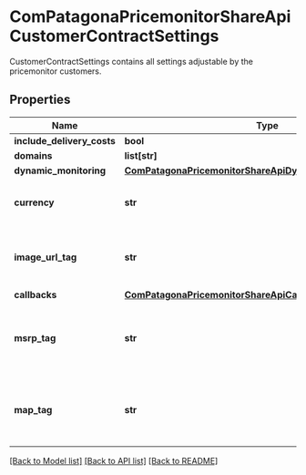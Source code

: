 # ComPatagonaPricemonitorShareApiCustomerContractSettings

CustomerContractSettings contains all settings adjustable by the pricemonitor customers.
## Properties
Name | Type | Description | Notes
------------ | ------------- | ------------- | -------------
**include_delivery_costs** | **bool** |  | 
**domains** | **list[str]** |  | 
**dynamic_monitoring** | [**ComPatagonaPricemonitorShareApiDynamicMonitoringSettings**](ComPatagonaPricemonitorShareApiDynamicMonitoringSettings.md) |  | [optional] 
**currency** | **str** | The contract&#39;s currency as three letter code | [optional] [default to 'EUR']
**image_url_tag** | **str** | The name of the tag that contains the product image url | [optional] 
**callbacks** | [**ComPatagonaPricemonitorShareApiCallbacks**](ComPatagonaPricemonitorShareApiCallbacks.md) |  | [optional] 
**msrp_tag** | **str** | The name of the tag that contains the manufacturers suggested retail price | [optional] 
**map_tag** | **str** | The name of the tag that contains the minimum advertised price | [optional] 

[[Back to Model list]](../README.md#documentation-for-models) [[Back to API list]](../README.md#documentation-for-api-endpoints) [[Back to README]](../README.md)


